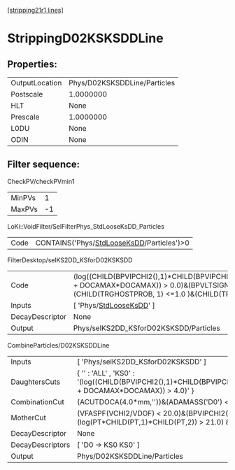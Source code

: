 [[stripping21r1 lines]](./stripping21r1-index)

# StrippingD02KSKSDDLine

## Properties:

|                |                              |
|----------------|------------------------------|
| OutputLocation | Phys/D02KSKSDDLine/Particles |
| Postscale      | 1.0000000                    |
| HLT            | None                         |
| Prescale       | 1.0000000                    |
| L0DU           | None                         |
| ODIN           | None                         |

## Filter sequence:

CheckPV/checkPVmin1

|        |     |
|--------|-----|
| MinPVs | 1   |
| MaxPVs | -1  |

LoKi::VoidFilter/SelFilterPhys_StdLooseKsDD_Particles

|      |                                                                                            |
|------|--------------------------------------------------------------------------------------------|
| Code | CONTAINS('Phys/[StdLooseKsDD](./stripping21r1-commonparticles-stdlooseksdd)/Particles')\>0 |

FilterDesktop/selKS2DD_KSforD02KSKSDD

|                 |                                                                                                                                                                                                    |
|-----------------|----------------------------------------------------------------------------------------------------------------------------------------------------------------------------------------------------|
| Code            | (log((CHILD(BPVIPCHI2(),1)\*CHILD(BPVIPCHI2(),2))/(BPVIPCHI2()\*BPVIPCHI2() + DOCAMAX\*DOCAMAX)) \> 0.0)&(BPVLTSIGNCHI2() \> 50.0)&(CHILD(TRGHOSTPROB, 1) \<=1.0 )&(CHILD(TRGHOSTPROB, 2) \<=1.0 ) |
| Inputs          | [ 'Phys/[StdLooseKsDD](./stripping21r1-commonparticles-stdlooseksdd)' ]                                                                                                                          |
| DecayDescriptor | None                                                                                                                                                                                               |
| Output          | Phys/selKS2DD_KSforD02KSKSDD/Particles                                                                                                                                                             |

CombineParticles/D02KSKSDDLine

|                  |                                                                                                                                     |
|------------------|-------------------------------------------------------------------------------------------------------------------------------------|
| Inputs           | [ 'Phys/selKS2DD_KSforD02KSKSDD' ]                                                                                                |
| DaughtersCuts    | { '' : 'ALL' , 'KS0' : '(log((CHILD(BPVIPCHI2(),1)\*CHILD(BPVIPCHI2(),2))/(BPVIPCHI2()\*BPVIPCHI2() + DOCAMAX\*DOCAMAX)) \> 4.0)' } |
| CombinationCut   | (ACUTDOCA(4.0\*mm,''))&(ADAMASS('D0') \< 150.0\*MeV)                                                                                |
| MotherCut        | (VFASPF(VCHI2/VDOF) \< 20.0)&(BPVIPCHI2() \< 10.0)&(log(PT\*CHILD(PT,1)\*CHILD(PT,2)) \> 21.0) &(ADMASS('D0') \< 100.0\*MeV)        |
| DecayDescriptor  | None                                                                                                                                |
| DecayDescriptors | [ 'D0 -\> KS0 KS0' ]                                                                                                              |
| Output           | Phys/D02KSKSDDLine/Particles                                                                                                        |
